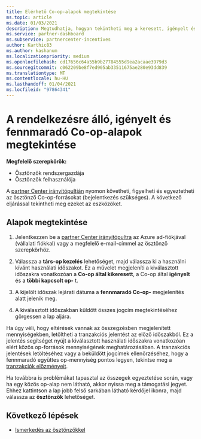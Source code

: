 ```yaml
---
title: Elérhető Co-op-alapok megtekintése
ms.topic: article
ms.date: 01/03/2021
description: Megtudhatja, hogyan tekintheti meg a keresett, igényelt és fennmaradó Co-op-alapokat, megtekintheti a lejárati dátumokat, és egyeztetheti az inkonzisztens értékeket
ms.service: partner-dashboard
ms.subservice: partnercenter-incentives
author: Karthic83
ms.author: kashanum
ms.localizationpriority: medium
ms.openlocfilehash: cd17656c64a55b9b27784555d9ea2acaae3979d3
ms.sourcegitcommit: c062209be8f7ed905ab33511675ae280e93dd839
ms.translationtype: MT
ms.contentlocale: hu-HU
ms.lasthandoff: 01/04/2021
ms.locfileid: "97864341"
---
```

# <a name="view-available-earned-claimed-and-remaining-co-op-funds"></a>A rendelkezésre álló, igényelt és fennmaradó Co-op-alapok megtekintése

**Megfelelő szerepkörök:**

- Ösztönzők rendszergazdája
- Ösztönzők felhasználója

A [partner Center irányítópultján](https://partner.microsoft.com/dashboard/) nyomon követheti, figyelheti és egyeztetheti az ösztönző Co-op-forrásokat (bejelentkezés szükséges). A következő eljárással tekintheti meg ezeket az eszközöket.

## <a name="view-your-funds"></a>Alapok megtekintése

1. Jelentkezzen be a [partner Center irányítópultra](https://partner.microsoft.com/dashboard/) az Azure ad-fiókjával (vállalati fiókkal) vagy a megfelelő e-mail-címmel az ösztönző szerepkörhöz.

2. Válassza a **társ-op kezelés** lehetőséget, majd válassza ki a használni kívánt használati időszakot. Ez a művelet megjeleníti a kiválasztott időszakra vonatkozóan a **Co-op által kikeresett**, a Co-op által **igényelt** és a **többi kapcsolt op-** t.

3. A kijelölt időszak lejárati dátuma a **fennmaradó Co-op-** megjelenítés alatt jelenik meg.  

4. A kiválasztott időszakban küldött összes jogcím megtekintéséhez görgessen a lap aljára.

Ha úgy véli, hogy eltérések vannak az összegzésben megjelenített mennyiségekben, letöltheti a tranzakciós jelentést az előző időszakból. Ez a jelentés segítséget nyújt a kiválasztott használati időszakra vonatkozóan elért közös op-források mennyiségének meghatározásában. A tranzakciós jelentések letöltéséhez vagy a beküldött jogcímek ellenőrzéséhez, hogy a fennmaradó együttes op-mennyiség pontos legyen, tekintse meg a [tranzakciók előzményeit](/partner-center/payout-statement#transaction-history).

Ha továbbra is problémákat tapasztal az összegek egyeztetése során, vagy ha egy közös op-alap nem látható, akkor nyissa meg a támogatási jegyet. Ehhez kattintson a lap jobb felső sarkában látható kérdőjel ikonra, majd válassza az **ösztönzők** lehetőséget.

## <a name="next-steps"></a>Következő lépések

- [Ismerkedés az ösztönzőkkel](incentives-get-started-intro.md)
